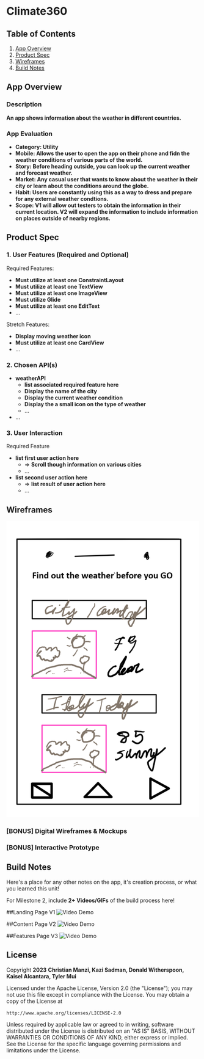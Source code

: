 # **Climate360**

## Table of Contents

1. [App Overview](#App-Overview)
1. [Product Spec](#Product-Spec)
1. [Wireframes](#Wireframes)
1. [Build Notes](#Build-Notes)

## App Overview

### Description 

**An app shows information about the weather in different countries.**

### App Evaluation

<!-- Evaluation of your app across the following attributes -->

- **Category: Utility**
- **Mobile: Allows the user to open the app on their phone and fidn the weather conditions of various parts of the world.**
- **Story: Before heading outside, you can look up the current weather and forecast weather.**
- **Market: Any casual user that wants to know about the weather in their city or learn about the conditions around the globe.**
- **Habit: Users are constantly using this as a way to dress and prepare for any external weather condtions.**
- **Scope: V1 will allow out testers to obtain the information in their current location. V2 will expand the information to include information on places outside of nearby regions.**

## Product Spec

### 1. User Features (Required and Optional)

Required Features:

- **Must utilize at least one ConstraintLayout**
- **Must utilize at least one TextView**
- **Must utilize at least one ImageView**
- **Must utilize Glide**
- **Must utilize at least one EditText**
- ...

Stretch Features:

- **Display moving weather icon**
- **Must utilize at least one CardView**
- ...

### 2. Chosen API(s)

- **weatherAPI**
  - **list associated required feature here**
  - **Display the name of the city**
  - **Display the current weather condition**
  - **Display the a small icon on the type of weather**
  - ...
- ...

### 3. User Interaction

Required Feature

- **list first user action here**
  - => **Scroll though information on various cities**
  - ...
- **list second user action here**
  - => **list result of user action here**
  - ...

## Wireframes

<!-- Add picture of your hand sketched wireframes in this section -->
<img src="wireframe.png" width=600>

### [BONUS] Digital Wireframes & Mockups

### [BONUS] Interactive Prototype

## Build Notes

Here's a place for any other notes on the app, it's creation 
process, or what you learned this unit!  

For Milestone 2, include **2+ Videos/GIFs** of the build process here!

##Landing Page V1
<img src='/LandingPageV1.gif' title='Video Demo' width='' alt='Video Demo' />

##Content Page V2
<img src='/LandingPage+ContentPageV2.gif' title='Video Demo' width='' alt='Video Demo' />

##Features Page V3
<img src='/FeatureV3.gif' title='Video Demo' width='' alt='Video Demo' />

## License

Copyright **2023** **Christian Manzi, Kazi Sadman, Donald Witherspoon, Kaisel Alcantara, Tyler Mui**

Licensed under the Apache License, Version 2.0 (the "License");
you may not use this file except in compliance with the License.
You may obtain a copy of the License at

    http://www.apache.org/licenses/LICENSE-2.0

Unless required by applicable law or agreed to in writing, software
distributed under the License is distributed on an "AS IS" BASIS,
WITHOUT WARRANTIES OR CONDITIONS OF ANY KIND, either express or implied.
See the License for the specific language governing permissions and
limitations under the License.
